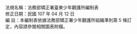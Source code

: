 法規名稱：法務部矯正署臺東少年觀護所編制表  
修正日期：民國 107 年 04 月 12 日  
編 註：本編制表依據法務部矯正署少年觀護所組織準則第 5 條訂  
定，內容請參閱相關圖表附檔。  


